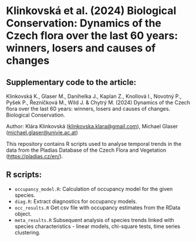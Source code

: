 # Klinkovská et al. (2024) Biological Conservation: Dynamics of the Czech flora over the last 60 years: winners, losers and causes of changes

## Supplementary code to the article: 

Klinkovská K., Glaser M., Danihelka J., Kaplan Z., Knollová I., Novotný P., Pyšek P., Řezníčková M., Wild J. & Chytrý M. (2024) Dynamics of the Czech flora over the last 60 years: winners, losers and causes of changes. Biological Conservation.

Author: Klára Klinkovská (klinkovska.klara@gmail.com), Michael Glaser (michael.glaser@univie.ac.at)

This repository contains R scripts used to analyse temporal trends in the data from the Pladias Database of the Czech Flora and Vegetation (https://pladias.cz/en/).

## R scripts:

* `occupancy_model.R`: Calculation of occupancy model for the given species.
* `diag.R`: Extract diagnostics for occupancy models.
* `occ_results.R` Get csv file with occupancy estimates from the RData object.
* `meta_results.R` Subsequent analysis of species trends linked with species characteristics - linear models, chi-square tests, time series clustering.
